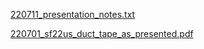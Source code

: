 [220711_presentation_notes.txt](uploads/9a957c8e89b1102fd81f13f6939110ce/220711_presentation_notes.txt)  
  
[220701_sf22us_duct_tape_as_presented.pdf](uploads/5480731fd0e9a6da06fb9616cceb80c7/220701_sf22us_duct_tape_as_presented.pdf)
